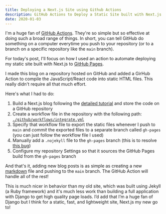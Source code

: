 ```yaml
---
title: Deploying a Next.js Site using Github Actions
description: GitHub Actions to Deploy a Static Site built with Next.js
date: 2020-01-03
---
```


I'm a huge fan of [GitHub Actions](https://github.com/features/actions). They're so simple but so effective at doing such a broad range of things. In short, you can tell GitHub do something on a computer everytime you push to your repository (or to a branch on a specific repository like the `main` branch).

For today's post, I'll focus on how I used an action to automate deploying my static site built with Next.js to [GitHub Pages](https://pages.github.com).

I made this blog on a repository hosted on GitHub and added a GirHub Action to compile the JavaScript/React code into static HTML files. This really didn't require all that much effort.


Here's what I had to do:

1. Build a Next.js blog following the [detailed tutorial](https://nextjs.org/learn/basics/create-nextjs-app) and store the code on a GitHub repository
2. Create a workflow file in the repository with the following path: [`./github/workflows/integrate.yml`](https://github.com/franciscojavierarceo/franciscojavierarceo.github.io/blob/main/.github/workflows/integrate.yml)
3. Specify that workflow file to export the static files whenever I push to `main` and *commit* the exported files to a separate branch called `gh-pages` (you can just follow the workflow file I used)
4. Manually add a `.nojekyll` file to the `gh-pages` branch (this is to resolve [this bug](https://github.com/vercel/next.js/issues/2029))
5. Configure my repository Settings so that it sources the GitHub Pages build from the `gh-pages` branch

And that's it, adding new blog posts is as simple as creating a new [markdown](https://www.markdownguide.org/) file and pushing to the `main` branch. The GitHub Action will handle all of the rest!

This is much nicer in behavior than my old site, which was built using Jekyll (a Ruby framework) and it's much less work than building a full application with Django to get high quality page loads. I’d add that I’m a huge fan of Django but I think for a static, fast, and lightweight site, Next.js my new go to!